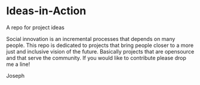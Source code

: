 # Ideas-in-Action
A repo for project ideas

Social innovation is an incremental processes that depends on many people. This repo is dedicated to projects that bring people closer to a more just and inclusive vision of the future. Basically projects that are opensource and that serve the community. 
If you would like to contribute please drop me a line!

Joseph
